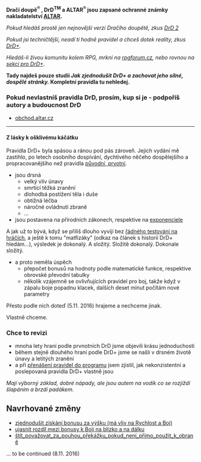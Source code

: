 **Dračí doupě<sup>®</sup> , DrD<sup>TM</sup> a ALTAR<sup>®</sup> jsou zapsané ochranné známky nakladatelství [ALTAR](http://altar.cz/).**

*Pokud hledáš prostě jen nejnovější verzi Dračího doupětě, zkus [DrD 2](http://www.drd2.cz/)*

*Pokud jsi techničtější, neadí ti hodně pravidel a chceš dotek reality, zkus [DrD+](http://www.altar.cz/drdplus/).*

*Hledáš-li živou komunitu kolem RPG, mrkni na [rpgforum.cz](http://rpgforum.cz/forum/viewforum.php?f=238), nebo rovnou na [sekci pro DrD+](rpgforum.cz).*

**Tady najdeš pouze studii *Jak zjednodušit DrD+ a zachovat jeho silné, dospělé stránky.* Kompletní pravidla tu nehledej.**

### Pokud nevlastníš pravidla DrD, prosím, kup si je - podpoříš autory a budoucnost DrD
 - [obchod.altar.cz](http://obchod.altar.cz/)
 
---

#### Z lásky k ošklivému káčátku

Pravidla DrD+ byla spásou a ránou pod pás zároveň. Jejich vydání mě zastihlo, po letech osobního dospívání, dychtivého něčeho dospělejšího a propracovanějšího než pravidla [původní, prvotní](http://www.altar.cz/drd/).

 - jsou drsná
    - velký vliv únavy
    - smrtící těžká zranění
    - dlohodbá postižení těla i duše
    - obtížná léčba
    - náročné ovládnutí zbraně
    - ...
 - jsou postavena na přírodních zákonech, respektive na [exponenciele](http://www.fi.muni.cz/~hrebicek/maple/mws7/elemfce/elemfce1.html#MapleAutoBookmark12)

A jak už to bývá, když se příliš dlouho vyvíjí bez [řádného testování na hráčích](http://soch.cz/blog/management/lean/lean-metody-ve-vyvoji-softwaru/), a ještě k tomu "matfizáky" (odkaz na článek s historií DrD+ hledám...), výsledek je dokonalý. A složitý. Složitě dokonalý. Dokonale složitý.

 - a proto neměla úspěch
    - přepočet bonusů na hodnoty podle matematické funkce, respektive obrovské převodní tabulky
    - několik vzájemně se ovlivňujících pravidel pro boj, takže když v zápalu boje popadnu klacek, dalších deset minut počítám nové parametry

Přesto podle nich doteď (5.11. 2016) hrajeme a nechceme jinak.

Vlastně chceme.

### Chce to revizi

- mnoha lety hraní podle prvnotních DrD jsme objevili krásu jednoduchosti
- během stejně dlouhého hraní podle DrD+ jsme se našli v drsném životě únavy a letitých zranění
- a při [přenášení pravidel do programu](https://packagist.org/search/?q=drd) jsem zjistil, jak nekonzistentní a poslepovaná pravidla DrD+ vlastně jsou

*Mají výborný základ, dobré nápady, ale jsou autem na vodík co se rozjíždí šlapáním a brzdí padákem.*

## Navrhované změny

- [zjednodušit získání bonusu za výšku (má vliv na Rychlost a Boj)](./návrhy/velikost_vs_výška.md)
- [ujasnit rozdíl mezi bonusy k Boji na blízko a na dálku](./návrhy/číslo_boj_při_boji_na_blízko_a_na_dálku.md)
- [štít_považovat_za_pouhou_překážku_pokud_není_přímo_použit_k_obraně](./návrhy/příliš_mocné_pasivní_krytí_štítem.md)

... to be continued (8.11. 2016)